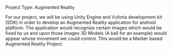 Project Type: Augmented Reality

For our project, we will be using Unity Engine and Vuforia development kit (SDK) in order to develop an Augmented Reality application for android platform. The application would recognize certain images which would be fixed by us and upon those images 3D Models (A ball for an example) would appear whose movement we could control. This would be a Marker based Augmented Reality Project.
